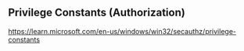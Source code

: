 
## Privilege Constants (Authorization)
https://learn.microsoft.com/en-us/windows/win32/secauthz/privilege-constants

